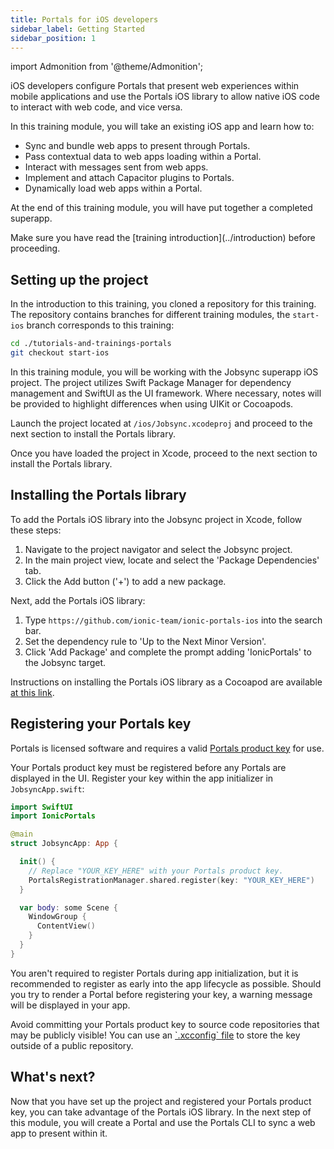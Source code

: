 ```yaml
---
title: Portals for iOS developers
sidebar_label: Getting Started
sidebar_position: 1
---
```


import Admonition from '@theme/Admonition';

iOS developers configure Portals that present web experiences within mobile applications and use the Portals iOS library to allow native iOS code to interact with web code, and vice versa. 

In this training module, you will take an existing iOS app and learn how to:

- Sync and bundle web apps to present through Portals.
- Pass contextual data to web apps loading within a Portal.
- Interact with messages sent from web apps.
- Implement and attach Capacitor plugins to Portals.
- Dynamically load web apps within a Portal. 

At the end of this training module, you will have put together a completed superapp.

<Admonition type="note">
Make sure you have read the [training introduction](../introduction) before proceeding. 
</Admonition>

## Setting up the project

In the introduction to this training, you cloned a repository for this training. The repository contains branches for different training modules, the `start-ios` branch corresponds to this training:

```bash terminal
cd ./tutorials-and-trainings-portals
git checkout start-ios
```

In this training module, you will be working with the Jobsync superapp iOS project. The project utilizes Swift Package Manager for dependency management and SwiftUI as the UI framework. Where necessary, notes will be provided to highlight differences when using UIKit or Cocoapods.

Launch the project located at `/ios/Jobsync.xcodeproj` and proceed to the next section to install the Portals library.

Once you have loaded the project in Xcode, proceed to the next section to install the Portals library.

## Installing the Portals library

To add the Portals iOS library into the Jobsync project in Xcode, follow these steps:

1. Navigate to the project navigator and select the Jobsync project.
2. In the main project view, locate and select the 'Package Dependencies' tab.
3. Click the Add button ('+') to add a new package.

Next, add the Portals iOS library:

1. Type `https://github.com/ionic-team/ionic-portals-ios` into the search bar.
2. Set the dependency rule to 'Up to the Next Minor Version'.
3. Click 'Add Package' and complete the prompt adding 'IonicPortals' to the Jobsync target.

<Admonition type="info">
Instructions on installing the Portals iOS library as a Cocoapod are available <a href="https://ionic.io/docs/portals/for-ios/quick-start#4-setup-portals-in-your-ios-app" target="_blank">at this link</a>.
</Admonition>

## Registering your Portals key

Portals is licensed software and requires a valid <a href="https://ionic.io/docs/portals/getting-started#using-your-product-key" target="_blank">Portals product key</a> for use. 

Your Portals product key must be registered before any Portals are displayed in the UI. Register your key within the app initializer in `JobsyncApp.swift`:

```swift JobsyncApp.swift focus=2,7:10
import SwiftUI
import IonicPortals

@main
struct JobsyncApp: App {

  init() {
    // Replace "YOUR_KEY_HERE" with your Portals product key.
    PortalsRegistrationManager.shared.register(key: "YOUR_KEY_HERE")
  }

  var body: some Scene {
    WindowGroup {
      ContentView()
    }
  }
}
```

You aren't required to register Portals during app initialization, but it is recommended to register as early into the app lifecycle as possible. Should you try to render a Portal before registering your key, a warning message will be displayed in your app. 

<Admonition type="caution">
Avoid committing your Portals product key to source code repositories that may be publicly visible! You can use an <a href="https://nshipster.com/xcconfig/" target="_blank">`.xcconfig` file</a> to store the key outside of a public repository.
</Admonition>

## What's next?

Now that you have set up the project and registered your Portals product key, you can take advantage of the Portals iOS library. In the next step of this module, you will create a Portal and use the Portals CLI to sync a web app to present within it.

